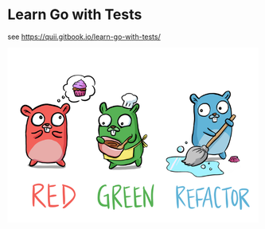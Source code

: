 # Learn Go with Tests

see <https://quii.gitbook.io/learn-go-with-tests/>

![learn_go_icon](https://github.com/quii/learn-go-with-tests/blob/main/red-green-blue-gophers-smaller.png)

